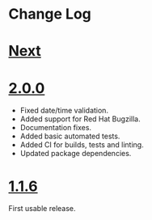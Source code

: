 # Change Log

# [Next](https://github.com/Mossop/bugzilla-ts/compare/v2.0.0...main)

# [2.0.0](https://github.com/Mossop/bugzilla-ts/compare/v1.1.6...v2.0.0)

- Fixed date/time validation.
- Added support for Red Hat Bugzilla.
- Documentation fixes.
- Added basic automated tests.
- Added CI for builds, tests and linting.
- Updated package dependencies.

# [1.1.6](https://github.com/Mossop/bugzilla-ts/tree/v1.1.6)

First usable release.
